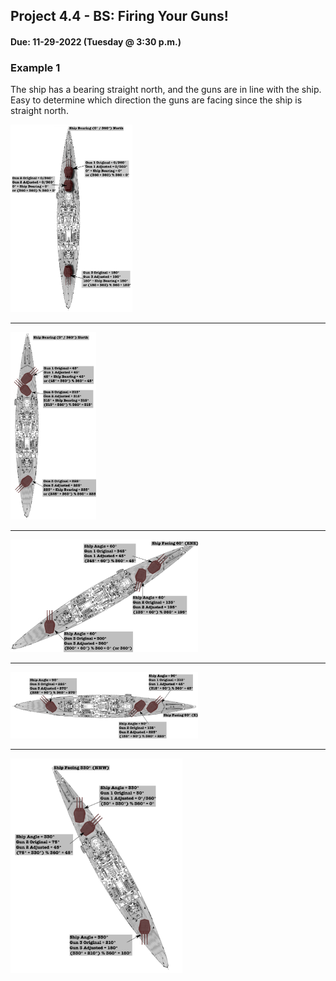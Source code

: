 ## Project 4.4 - BS: Firing Your Guns!
#### Due: 11-29-2022 (Tuesday @ 3:30 p.m.)


### Example 1

The ship has a bearing straight north, and the guns are in line with the ship. Easy to determine which direction the guns are facing since the ship is straight north. 

<a href="./images/ship_gun_orientation_0.png"> <img src="./images/ship_gun_orientation_0.png" height="300"></a>

-----

<img src="./images/ship_gun_orientation_1.png" height="300">

-----

<img src="./images/ship_gun_orientation_2.png" width="300">

-----

<img src="./images/ship_gun_orientation_3.png" width="300">

-----

<img src="./images/ship_gun_orientation_4.png" width="275">